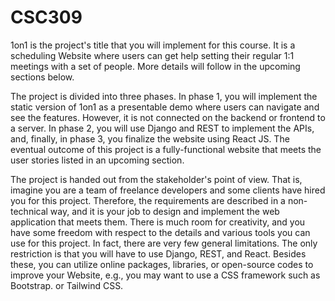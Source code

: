 # CSC309
1on1 is the project's title that you will implement for this course. It is a scheduling Website where users can get help setting their regular 1:1 meetings with a set of people. More details will follow in the upcoming sections below.

The project is divided into three phases. In phase 1, you will implement the static version of 1on1 as a presentable demo where users can navigate and see the features. However, it is not connected on the backend or frontend to a server. In phase 2, you will use Django and REST to implement the APIs, and, finally, in phase 3, you finalize the website using React JS. The eventual outcome of this project is a fully-functional website that meets the user stories listed in an upcoming section.

The project is handed out from the stakeholder's point of view. That is, imagine you are a team of freelance developers and some clients have hired you for this project. Therefore, the requirements are described in a non-technical way, and it is your job to design and implement the web application that meets them. There is much room for creativity, and you have some freedom with respect to the details and various tools you can use for this project. In fact, there are very few general limitations. The only restriction is that you will have to use Django, REST, and React. Besides these, you can utilize online packages, libraries, or open-source codes to improve your Website, e.g., you may want to use a CSS framework such as Bootstrap. or Tailwind CSS.
